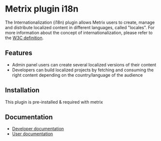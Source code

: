 # Metrix plugin i18n

The Internationalization (i18n) plugin allows Metrix users to create, manage and distribute localized content in different languages, called "locales". For more information about the concept of internationalization, please refer to the [W3C definition](https://www.w3.org/International/questions/qa-i18n.en#i18n).

## Features

- Admin panel users can create several localized versions of their content
- Developers can build localized projects by fetching and consuming the right content depending on the country/language of the audience

## Installation

This plugin is pre-installed & required with metrix

## Documentation

- [Developer documentation](https://docs.metrix.io/developer-docs/latest/plugins/i18n.html#installation)
- [User documentation](https://docs.metrix.io/user-docs/latest/content-manager/translating-content.html)
